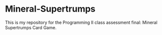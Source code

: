 # Mineral-Supertrumps
This is my repository for the Programming II class assessment final: Mineral Supertrumps Card Game.
